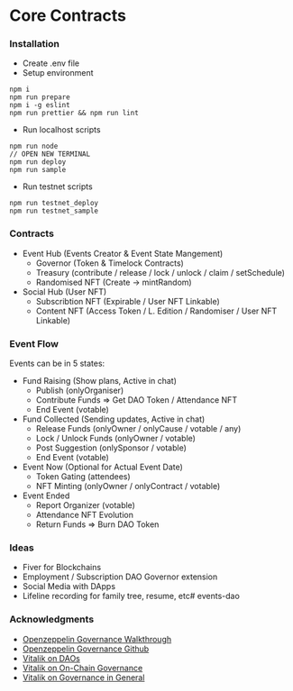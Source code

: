 # Core Contracts

### Installation

- Create .env file
- Setup environment

```
npm i
npm run prepare
npm i -g eslint
npm run prettier && npm run lint
```

- Run localhost scripts

```
npm run node
// OPEN NEW TERMINAL
npm run deploy
npm run sample
```

- Run testnet scripts

```
npm run testnet_deploy
npm run testnet_sample
```

### Contracts

- Event Hub (Events Creator & Event State Mangement)
  - Governor (Token & Timelock Contracts)
  - Treasury (contribute / release / lock / unlock / claim / setSchedule)
  - Randomised NFT (Create -> mintRandom)
- Social Hub (User NFT)
  - Subscribtion NFT (Expirable / User NFT Linkable)
  - Content NFT (Access Token / L. Edition / Randomiser / User NFT Linkable)

### Event Flow

Events can be in 5 states:

- Fund Raising (Show plans, Active in chat)
  - Publish (onlyOrganiser)
  - Contribute Funds => Get DAO Token / Attendance NFT
  - End Event (votable)
- Fund Collected (Sending updates, Active in chat)
  - Release Funds (onlyOwner / onlyCause / votable / any)
  - Lock / Unlock Funds (onlyOwner / votable)
  - Post Suggestion (onlySponsor / votable)
  - End Event (votable)
- Event Now (Optional for Actual Event Date)
  - Token Gating (attendees)
  - NFT Minting (onlyOwner / onlyContract / votable)
- Event Ended
  - Report Organizer (votable)
  - Attendance NFT Evolution
  - Return Funds => Burn DAO Token

### Ideas

- Fiver for Blockchains
- Employment / Subscription DAO Governor extension
- Social Media with DApps
- Lifeline recording for family tree, resume, etc# events-dao

### Acknowledgments

- [Openzeppelin Governance Walkthrough](https://docs.openzeppelin.com/contracts/4.x/governance)
- [Openzeppelin Governance Github](https://github.com/OpenZeppelin/openzeppelin-contracts/tree/master/contracts/governance)
- [Vitalik on DAOs](https://blog.ethereum.org/2014/05/06/daos-dacs-das-and-more-an-incomplete-terminology-guide/)
- [Vitalik on On-Chain Governance](https://vitalik.ca/general/2021/08/16/voting3.html)
- [Vitalik on Governance in General](https://vitalik.ca/general/2017/12/17/voting.html)
